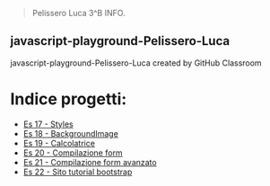 > Pelissero Luca 3^B INFO.
## javascript-playground-Pelissero-Luca
javascript-playground-Pelissero-Luca created by GitHub Classroom

# Indice progetti:
- [Es 17 - Styles](https://github.com/vallauri-ict/javascript-playground-Pelissero-Luca/tree/master/Es%2017-styles)
- [Es 18 - BackgroundImage](https://github.com/vallauri-ict/javascript-playground-Pelissero-Luca/tree/master/Es%2018-Background%20image)
- [Es 19 - Calcolatrice](https://github.com/vallauri-ict/javascript-playground-Pelissero-Luca/tree/master/Es%2019-Calcolatrice)
- [Es 20 - Compilazione form](https://github.com/vallauri-ict/javascript-playground-Pelissero-Luca/tree/master/Es%2020-Compilazione%20Form)
- [Es 21 - Compilazione form avanzato](https://github.com/vallauri-ict/javascript-playground-Pelissero-Luca/tree/master/Es%2021-Validazionde%20form%20avanzato)
- [Es 22 - Sito tutorial bootstrap](https://github.com/vallauri-ict/javascript-playground-Pelissero-Luca/tree/master/Es%2022-Sito%20tutorial%20bootstrap)
